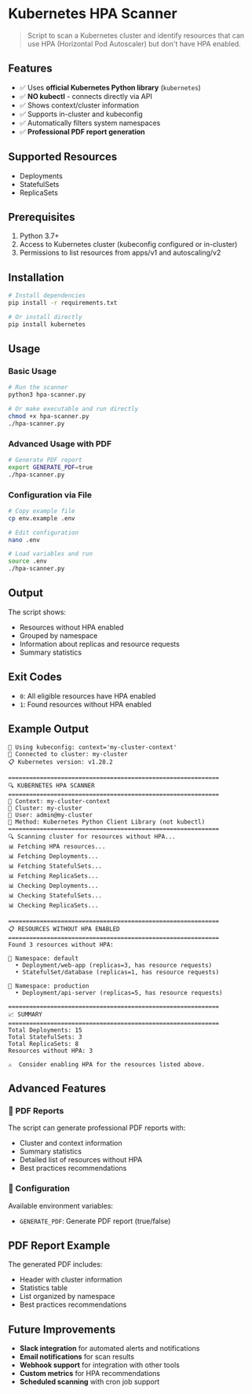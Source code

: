 # Kubernetes HPA Scanner

> Script to scan a Kubernetes cluster and identify resources that can use HPA (Horizontal Pod Autoscaler) but don't have HPA enabled.

## Features

- ✅ Uses **official Kubernetes Python library** (`kubernetes`)
- ✅ **NO kubectl** - connects directly via API
- ✅ Shows context/cluster information
- ✅ Supports in-cluster and kubeconfig
- ✅ Automatically filters system namespaces
- ✅ **Professional PDF report generation**

## Supported Resources

- Deployments
- StatefulSets  
- ReplicaSets

## Prerequisites

1. Python 3.7+
2. Access to Kubernetes cluster (kubeconfig configured or in-cluster)
3. Permissions to list resources from apps/v1 and autoscaling/v2

## Installation

```bash
# Install dependencies
pip install -r requirements.txt

# Or install directly
pip install kubernetes
```

## Usage

### Basic Usage

```bash
# Run the scanner
python3 hpa-scanner.py

# Or make executable and run directly
chmod +x hpa-scanner.py
./hpa-scanner.py
```

### Advanced Usage with PDF

```bash
# Generate PDF report
export GENERATE_PDF=true
./hpa-scanner.py
```

### Configuration via File

```bash
# Copy example file
cp env.example .env

# Edit configuration
nano .env

# Load variables and run
source .env
./hpa-scanner.py
```

## Output

The script shows:
- Resources without HPA enabled
- Grouped by namespace
- Information about replicas and resource requests
- Summary statistics

## Exit Codes

- `0`: All eligible resources have HPA enabled
- `1`: Found resources without HPA enabled

## Example Output

```
🔧 Using kubeconfig: context='my-cluster-context'
🔗 Connected to cluster: my-cluster
📋 Kubernetes version: v1.28.2

============================================================
🔍 KUBERNETES HPA SCANNER
============================================================
📡 Context: my-cluster-context
🏢 Cluster: my-cluster
👤 User: admin@my-cluster
🔧 Method: Kubernetes Python Client Library (not kubectl)
============================================================
🔍 Scanning cluster for resources without HPA...
📊 Fetching HPA resources...
📊 Fetching Deployments...
📊 Fetching StatefulSets...
📊 Fetching ReplicaSets...
📊 Checking Deployments...
📊 Checking StatefulSets...
📊 Checking ReplicaSets...

============================================================
📋 RESOURCES WITHOUT HPA ENABLED
============================================================
Found 3 resources without HPA:

📁 Namespace: default
  • Deployment/web-app (replicas=3, has resource requests)
  • StatefulSet/database (replicas=1, has resource requests)

📁 Namespace: production
  • Deployment/api-server (replicas=5, has resource requests)

============================================================
📈 SUMMARY
============================================================
Total Deployments: 15
Total StatefulSets: 3
Total ReplicaSets: 8
Resources without HPA: 3

⚠️  Consider enabling HPA for the resources listed above.
```

## Advanced Features

### 📄 PDF Reports

The script can generate professional PDF reports with:
- Cluster and context information
- Summary statistics
- Detailed list of resources without HPA
- Best practices recommendations

### 🔧 Configuration

Available environment variables:
- `GENERATE_PDF`: Generate PDF report (true/false)

## PDF Report Example

The generated PDF includes:
- Header with cluster information
- Statistics table
- List organized by namespace
- Best practices recommendations

## Future Improvements

- **Slack integration** for automated alerts and notifications
- **Email notifications** for scan results
- **Webhook support** for integration with other tools
- **Custom metrics** for HPA recommendations
- **Scheduled scanning** with cron job support
